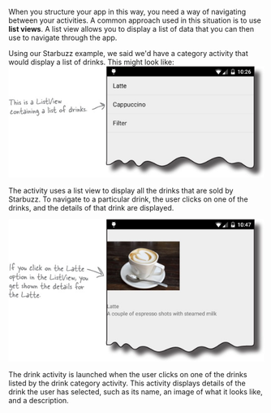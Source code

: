 When you structure your app in this way, you need a way of navigating between your activities. A common approach used in this situation is to use **list views**. A list view allows you to display a list of data that you can then use to navigate through the app.

Using our Starbuzz example, we said we'd have a category activity that would display a list of drinks. This might look like:
![](.guides/img/6.png)

The activity uses a list view to display all the drinks that are sold by Starbuzz. To navigate to a particular drink, the user clicks on one of the drinks, and the details of that drink are displayed.

![](.guides/img/7.png)

The drink activity is launched when the user clicks on one of the drinks listed by the drink category activity. This activity displays details of the drink the user has selected, such as its name, an image of what it looks like, and a description.

